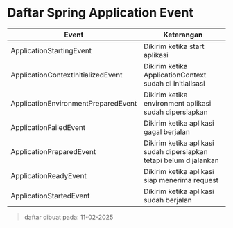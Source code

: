 # Daftar Spring Application Event
| Event                                 | Keterangan                                                         |
|---------------------------------------|--------------------------------------------------------------------|
| ApplicationStartingEvent              | Dikirim ketika start aplikasi                                      |
| ApplicationContextInitializedEvent    | Dikirim ketika ApplicationContext sudah di initialisasi            |
| ApplicationEnvironmentPreparedEvent   | Dikirim ketika environment aplikasi sudah dipersiapkan             |
| ApplicationFailedEvent                | Dikirim ketika aplikasi gagal berjalan                             |
| ApplicationPreparedEvent              | Dikirim ketika aplikasi sudah dipersiapkan tetapi belum dijalankan |
| ApplicationReadyEvent                 | Dikirim ketika aplikasi siap menerima request                      |
| ApplicationStartedEvent               | Dikirim ketika aplikasi sudah berjalan                             |

> daftar dibuat pada: 11-02-2025